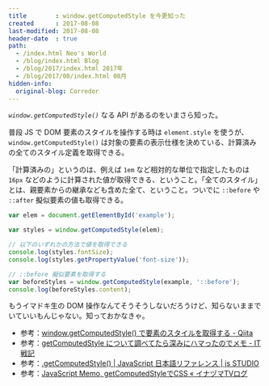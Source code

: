```yaml
---
title        : window.getComputedStyle を今更知った
created      : 2017-08-08
last-modified: 2017-08-08
header-date  : true
path:
  - /index.html Neo's World
  - /blog/index.html Blog
  - /blog/2017/index.html 2017年
  - /blog/2017/08/index.html 08月
hidden-info:
  original-blog: Corredor
---
```


_`window.getComputedStyle()`_ なる API があるのをいまさら知った。

普段 JS で DOM 要素のスタイルを操作する時は `element.style` を使うが、`window.getComputedStyle()` は対象の要素の表示仕様を決めている、計算済みの全てのスタイル定義を取得できる。

「計算済みの」というのは、例えば `1em` など相対的な単位で指定したものは `16px` などのように計算された値が取得できる、ということ。「全てのスタイル」とは、親要素からの継承なども含めた全て、ということ。ついでに `::before` や `::after` 擬似要素の値も取得できる。

```javascript
var elem = document.getElementById('example');

var styles = window.getComputedStyle(elem);

// 以下のいずれかの方法で値を取得できる
console.log(styles.fontSize);
console.log(styles.getPropertyValue('font-size'));

// ::before 擬似要素を取得する
var beforeStyles = window.getComputedStyle(example, '::before');
console.log(beforeStyles.content);
```

もうイマドキ生の DOM 操作なんてそうそうしないだろうけど、知らないままでいていいもんじゃない。知っておかなきゃ。

- 参考：[window.getComputedStyle() で要素のスタイルを取得する - Qiita](http://qiita.com/sdn_tome/items/bb79bec002a6ff033810)
- 参考：[getComputedStyle について調べてたら深みにハマったのでメモ - IT戦記](http://d.hatena.ne.jp/amachang/20070611/1181554170)
- 参考：[.getComputedStyle() | JavaScript 日本語リファレンス | js STUDIO](http://js.studio-kingdom.com/javascript/window/get_computed_style)
- 参考：[JavaScript Memo, getComputedStyleでCSS « イナヅマTVログ](http://www.inazumatv.com/contents/archives/9670)
